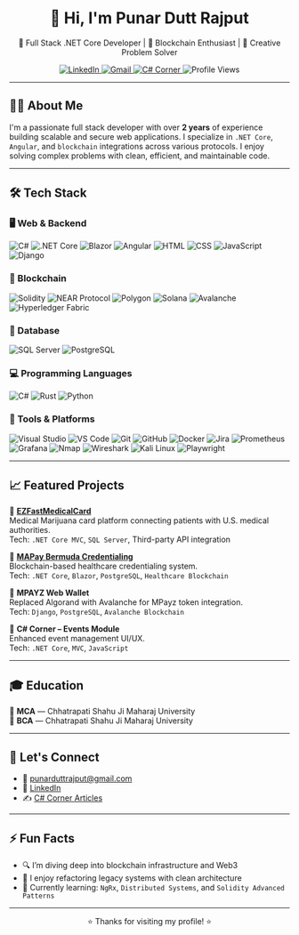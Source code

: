 <h1 align="center">👋 Hi, I'm Punar Dutt Rajput</h1>

<p align="center">
  🚀 Full Stack .NET Core Developer | 🧱 Blockchain Enthusiast | 🧠 Creative Problem Solver
</p>

<p align="center">
  <a href="https://www.linkedin.com/in/punar-dutt-rajput-269636206/">
    <img src="https://img.shields.io/badge/LinkedIn-blue?logo=linkedin&style=flat-square" alt="LinkedIn">
  </a>
  <a href="mailto:punarduttrajput@gmail.com">
    <img src="https://img.shields.io/badge/Email-D14836?style=flat-square&logo=gmail&logoColor=white" alt="Gmail">
  </a>
  <a href="https://www.c-sharpcorner.com/members/punar-dutt-rajput">
    <img src="https://img.shields.io/badge/CSharpCorner-Articles-orange?logo=c-sharp&style=flat-square" alt="C# Corner">
  </a>
  <img src="https://komarev.com/ghpvc/?username=punardutt&style=flat-square&color=blue" alt="Profile Views" />
</p>

---

## 🧑‍💻 About Me

I'm a passionate full stack developer with over **2 years** of experience building scalable and secure web applications. I specialize in `.NET Core`, `Angular`, and `blockchain` integrations across various protocols. I enjoy solving complex problems with clean, efficient, and maintainable code.

---

## 🛠️ Tech Stack

### 🖥️ Web & Backend  
![C#](https://img.shields.io/badge/-C%23-239120?style=flat&logo=c-sharp&logoColor=white)
![.NET Core](https://img.shields.io/badge/-.NET%20Core-512BD4?style=flat&logo=dotnet&logoColor=white)
![Blazor](https://img.shields.io/badge/-Blazor-512BD4?style=flat&logo=blazor&logoColor=white)
![Angular](https://img.shields.io/badge/-Angular-DD0031?style=flat&logo=angular&logoColor=white)
![HTML](https://img.shields.io/badge/-HTML5-E34F26?style=flat&logo=html5&logoColor=white)
![CSS](https://img.shields.io/badge/-CSS3-1572B6?style=flat&logo=css3&logoColor=white)
![JavaScript](https://img.shields.io/badge/-JavaScript-F7DF1E?style=flat&logo=javascript&logoColor=black)
![Django](https://img.shields.io/badge/-Django-092E20?style=flat&logo=django&logoColor=white)

### 🧠 Blockchain  
![Solidity](https://img.shields.io/badge/-Solidity-363636?style=flat&logo=solidity&logoColor=white)
![NEAR Protocol](https://img.shields.io/badge/-NEAR-black?style=flat&logo=near&logoColor=white)
![Polygon](https://img.shields.io/badge/-Polygon-8247E5?style=flat&logo=polygon&logoColor=white)
![Solana](https://img.shields.io/badge/-Solana-00FFA3?style=flat&logo=solana&logoColor=black)
![Avalanche](https://img.shields.io/badge/-Avalanche-E84142?style=flat&logo=avalanche&logoColor=white)
![Hyperledger Fabric](https://img.shields.io/badge/-Hyperledger%20Fabric-1C1C1C?style=flat&logo=hyperledger&logoColor=white)

### 💾 Database  
![SQL Server](https://img.shields.io/badge/-SQL%20Server-CC2927?style=flat&logo=microsoftsqlserver&logoColor=white)
![PostgreSQL](https://img.shields.io/badge/-PostgreSQL-336791?style=flat&logo=postgresql&logoColor=white)

### 💻 Programming Languages  
![C#](https://img.shields.io/badge/-C%23-239120?style=flat&logo=c-sharp&logoColor=white)
![Rust](https://img.shields.io/badge/-Rust-000000?style=flat&logo=rust&logoColor=white)
![Python](https://img.shields.io/badge/-Python-3776AB?style=flat&logo=python&logoColor=white)

### 🔧 Tools & Platforms  
![Visual Studio](https://img.shields.io/badge/-Visual%20Studio%202022-5C2D91?style=flat&logo=visualstudio&logoColor=white)
![VS Code](https://img.shields.io/badge/-VSCode-007ACC?style=flat&logo=visual-studio-code&logoColor=white)
![Git](https://img.shields.io/badge/-Git-F05032?style=flat&logo=git&logoColor=white)
![GitHub](https://img.shields.io/badge/-GitHub-181717?style=flat&logo=github&logoColor=white)
![Docker](https://img.shields.io/badge/-Docker-2496ED?style=flat&logo=docker&logoColor=white)
![Jira](https://img.shields.io/badge/-Jira-0052CC?style=flat&logo=jira&logoColor=white)
![Prometheus](https://img.shields.io/badge/-Prometheus-E6522C?style=flat&logo=prometheus&logoColor=white)
![Grafana](https://img.shields.io/badge/-Grafana-F46800?style=flat&logo=grafana&logoColor=white)
![Nmap](https://img.shields.io/badge/-Nmap-0078D7?style=flat&logo=windows-terminal&logoColor=white)
![Wireshark](https://img.shields.io/badge/-Wireshark-1679A7?style=flat&logo=wireshark&logoColor=white)
![Kali Linux](https://img.shields.io/badge/-Kali%20Linux-268BEE?style=flat&logo=kalilinux&logoColor=white)
![Playwright](https://img.shields.io/badge/-Playwright-2EAD33?style=flat&logo=microsoft&logoColor=white)

---

## 📈 Featured Projects

🔹 **[EZFastMedicalCard](https://ezfastmedicalcard.com/)**  
Medical Marijuana card platform connecting patients with U.S. medical authorities.  
Tech: `.NET Core MVC`, `SQL Server`, Third-party API integration  

🔹 **[MAPay Bermuda Credentialing](https://bermuda.mapay.com/)**  
Blockchain-based healthcare credentialing system.  
Tech: `.NET Core`, `Blazor`, `PostgreSQL`, `Healthcare Blockchain`

🔹 **MPAYZ Web Wallet**  
Replaced Algorand with Avalanche for MPayz token integration.  
Tech: `Django`, `PostgreSQL`, `Avalanche Blockchain`

🔹 **C# Corner – Events Module**  
Enhanced event management UI/UX.  
Tech: `.NET Core`, `MVC`, `JavaScript`

---

## 🎓 Education

📘 **MCA** — Chhatrapati Shahu Ji Maharaj University  
📗 **BCA** — Chhatrapati Shahu Ji Maharaj University

---

## 🤝 Let's Connect

- 📧 [punarduttrajput@gmail.com](mailto:punarduttrajput@gmail.com)  
- 💼 [LinkedIn](https://www.linkedin.com/in/punar-dutt-rajput-269636206/)  
- ✍️ [C# Corner Articles](https://www.c-sharpcorner.com/members/punar-dutt-rajput)

---

## ⚡ Fun Facts

- 🔍 I’m diving deep into blockchain infrastructure and Web3  
- 🎯 I enjoy refactoring legacy systems with clean architecture  
- 🌱 Currently learning: `NgRx`, `Distributed Systems`, and `Solidity Advanced Patterns`

---

<p align="center">⭐️ Thanks for visiting my profile! ⭐️</p>
